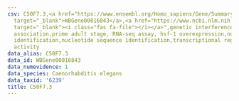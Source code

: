 ```yaml
---
csv: C50F7.3,<a href="https://www.ensembl.org/Homo_sapiens/Gene/Summary?db=core;g=WBGene00016843"
  target="_blank">WBGene00016843</a>,<a href="https://www.ncbi.nlm.nih.gov/pubmed/30894454"
  target="_blank"><i class="fas fa-file"></i></a>",genetic interference,functional
  association,prime adult stage, RNA-seq assay, hsf-1 overexpression,nucleotide sequence
  identification,nucleotide sequence identification,transcriptional regulation,up-regulates
  activity
data_alias: C50F7.3
data_id: WBGene00016843
data_numevidence: 1
data_species: Caenorhabditis elegans
data_taxid: '6239'
title: C50F7.3
---
```

